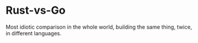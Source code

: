 # Rust-vs-Go
Most idiotic comparison in the whole world, building the same thing, twice, in different languages.
